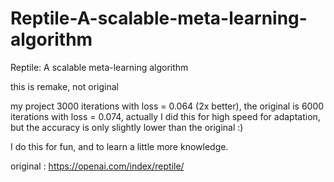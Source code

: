 # Reptile-A-scalable-meta-learning-algorithm
Reptile: A scalable meta-learning algorithm

this is remake, not original

my project 3000 iterations with loss = 0.064 (2x better), the original is 6000 iterations with loss = 0.074, actually I did this for high speed for adaptation, but the accuracy is only slightly lower than the original :)

I do this for fun, and to learn a little more knowledge.


original : https://openai.com/index/reptile/
